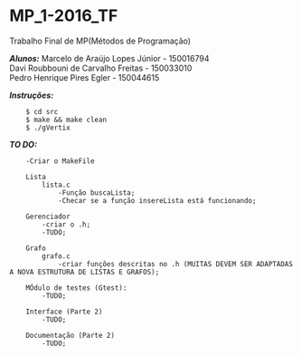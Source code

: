 # MP_1-2016_TF
Trabalho Final de MP(Métodos de Programação)  

***Alunos:***
Marcelo de Araújo Lopes Júnior - 150016794  
Davi Roubbouni de Carvalho Freitas - 150033010  
Pedro Henrique Pires Egler - 150044615  

***Instruções:***
```
	$ cd src
	$ make && make clean
	$ ./gVertix
```

***TO DO:***
```
	-Criar o MakeFile

	Lista
  		lista.c
    		-Função buscaLista;
    		-Checar se a função insereLista está funcionando;

    Gerenciador
    	-criar o .h;
    	-TUDO;

    Grafo
    	grafo.c
    		-criar funções descritas no .h (MUITAS DEVEM SER ADAPTADAS A NOVA ESTRUTURA DE LISTAS E GRAFOS);

    MÓdulo de testes (Gtest):
    	-TUDO;

    Interface (Parte 2)
    	-TUDO;

    Documentação (Parte 2)
    	-TUDO;
```
